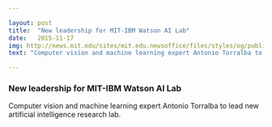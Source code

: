 ```yaml
---

layout: post
title:  "New leadership for MIT-IBM Watson AI Lab"
date:   2015-11-17
img: http://news.mit.edu/sites/mit.edu.newsoffice/files/styles/og/public/images/2017/MIT-IBM-antonio-torralba-2017.jpeg
text: "Computer vision and machine learning expert Antonio Torralba to lead new artificial intelligence research lab."

---
```


### New leadership for MIT-IBM Watson AI Lab

Computer vision and machine learning expert Antonio Torralba to lead new artificial intelligence research lab.
